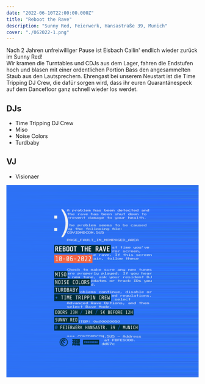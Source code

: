 ```yaml
---
date: "2022-06-10T22:00:00.000Z"
title: "Reboot the Rave"
description: "Sunny Red, Feierwerk, Hansastraße 39, Munich"
cover: "./062022-1.png"
---
```


Nach 2 Jahren unfreiwilliger Pause ist Eisbach Callin' endlich wieder zurück im Sunny Red!  
Wir kramen die Turntables und CDJs aus dem Lager, fahren die Endstufen hoch und blasen mit einer ordentlichen Portion Bass den angesammelten Staub aus den Lautsprechern. Ehrengast bei unserem Neustart ist die Time Tripping DJ Crew, die dafür sorgen wird, dass ihr euren Quarantänespeck auf dem Dancefloor ganz schnell wieder los werdet.

## DJs

- Time Tripping DJ Crew
- Miso
- Noise Colors
- Turdbaby

## VJ

- Visionaer

![Back Flyer](./062022-1.png)
